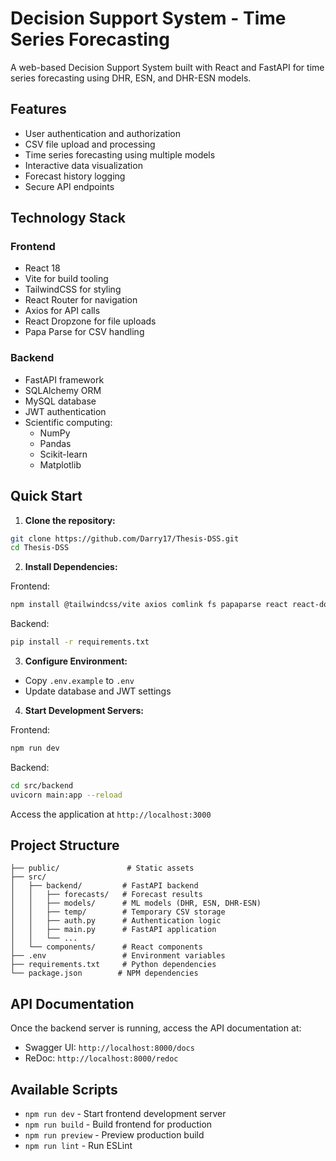 # Decision Support System - Time Series Forecasting

A web-based Decision Support System built with React and FastAPI for time series forecasting using DHR, ESN, and DHR-ESN models.

## Features

- User authentication and authorization
- CSV file upload and processing
- Time series forecasting using multiple models
- Interactive data visualization
- Forecast history logging
- Secure API endpoints

## Technology Stack

### Frontend

- React 18
- Vite for build tooling
- TailwindCSS for styling
- React Router for navigation
- Axios for API calls
- React Dropzone for file uploads
- Papa Parse for CSV handling

### Backend

- FastAPI framework
- SQLAlchemy ORM
- MySQL database
- JWT authentication
- Scientific computing:
  - NumPy
  - Pandas
  - Scikit-learn
  - Matplotlib

## Quick Start

1. **Clone the repository:**

```bash
git clone https://github.com/Darry17/Thesis-DSS.git
cd Thesis-DSS
```

2. **Install Dependencies:**

Frontend:

```bash
npm install @tailwindcss/vite axios comlink fs papaparse react react-dom react-dropzone react-router-dom @eslint/js @types/react @types/react-dom @vitejs/plugin-react eslint eslint-plugin-react eslint-plugin-react-hooks eslint-plugin-react-refresh globals vite worker-loader
```

Backend:

```bash
pip install -r requirements.txt
```

3. **Configure Environment:**

- Copy `.env.example` to `.env`
- Update database and JWT settings

4. **Start Development Servers:**

Frontend:

```bash
npm run dev
```

Backend:

```bash
cd src/backend
uvicorn main:app --reload
```

Access the application at `http://localhost:3000`

## Project Structure

```
├── public/               # Static assets
├── src/
│   ├── backend/         # FastAPI backend
│   │   ├── forecasts/   # Forecast results
│   │   ├── models/      # ML models (DHR, ESN, DHR-ESN)
│   │   ├── temp/        # Temporary CSV storage
│   │   ├── auth.py      # Authentication logic
│   │   ├── main.py      # FastAPI application
│   │   └── ...
│   └── components/      # React components
├── .env                 # Environment variables
├── requirements.txt     # Python dependencies
└── package.json        # NPM dependencies
```

## API Documentation

Once the backend server is running, access the API documentation at:

- Swagger UI: `http://localhost:8000/docs`
- ReDoc: `http://localhost:8000/redoc`

## Available Scripts

- `npm run dev` - Start frontend development server
- `npm run build` - Build frontend for production
- `npm run preview` - Preview production build
- `npm run lint` - Run ESLint
